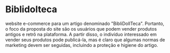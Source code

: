 # Biblidolteca
website e-commerce para um artigo denominado "BibliDollTeca". Portanto, o 
foco da proposta do site são os usuários que podem vender produtos antigos e 
retrô na plataforma. A partir disso, o indivíduo interessado em vender seus 
produtos pode publicá-la, mas é claro que algumas normas de marketing 
devem ser seguidas, incluindo a proteção e higiene do artigo.
